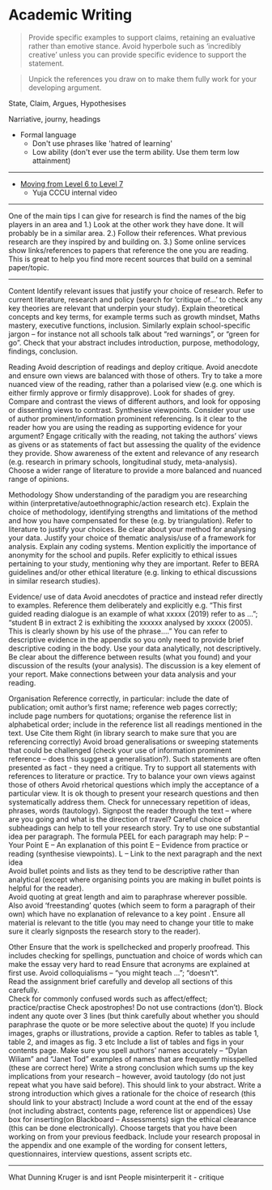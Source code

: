 # Academic Writing

> Provide specific examples to support claims, retaining an evaluative rather than emotive stance. Avoid hyperbole such as ‘incredibly creative’ unless you can provide specific evidence to support the statement.

> Unpick the references you draw on to make them fully work for your developing argument.


State, Claim, Argues, Hypothesises

Narriative, journy, headings 

* Formal language
    * Don't use phrases like 'hatred of learning'
    * Low ability (don't ever use the term ability. Use them term low attainment)


---

* [Moving from Level 6 to Level 7](https://cccu.yuja.com/V/Video?v=64503&node=291431&a=237116047&autoplay=1)
    * Yuja CCCU internal video

---

One of the main tips I can give for research is find the names of the big players in an area and 
1.) Look at the other work they have done. It will probably be in a similar area.
2.) Follow their references. What previous research are they inspired by and building on.
3.) Some online services show links/references to papers that reference the one you are reading. This is great to help you find more recent sources that build on a seminal paper/topic.


---

Content
Identify relevant issues that justify your choice of research. Refer to current literature, research and policy (search for ‘critique of…’ to check any key theories are relevant that underpin your study).
Explain theoretical concepts and key terms, for example terms such as growth mindset, Maths mastery, executive functions, inclusion.  Similarly explain school-specific jargon – for instance not all schools talk about “red warnings”, or “green for go”.
Check that your abstract includes introduction, purpose, methodology, findings, conclusion.


Reading
Avoid description of readings and deploy critique.   Avoid anecdote and ensure own views are balanced with those of others.  Try to take a more nuanced view of the reading, rather than a polarised view (e.g. one which is either firmly approve or firmly disapprove). Look for shades of grey.
Compare and contrast the views of different authors, and look for opposing or dissenting views to contrast. Synthesise viewpoints. 
Consider your use of author prominent/information prominent referencing.  Is it clear to the reader how you are using the reading as supporting evidence for your argument?
Engage critically with the reading, not taking the authors’ views as givens or as statements of fact but assessing the quality of the evidence they provide.  Show awareness of the extent and relevance of any research (e.g. research in primary schools, longitudinal study, meta-analysis).
Choose a wider range of literature to provide a more balanced and nuanced range of opinions.

Methodology
Show understanding of the paradigm you are researching within (interpretative/autoethnographic/action research etc).
Explain the choice of methodology, identifying strengths and limitations of the method and how you have compensated for these (e.g. by triangulation). Refer to literature to justify your choices.
Be clear about your method for analysing your data.  Justify your choice of thematic analysis/use of a framework for analysis.  Explain any coding systems.
Mention explicitly the importance of anonymity for the school and pupils.
Refer explicitly to ethical issues pertaining to your study, mentioning why they are important.  Refer to BERA guidelines and/or other ethical literature (e.g. linking to ethical discussions in similar research studies).

Evidence/ use of data
Avoid anecdotes of practice and instead refer directly to examples.
Reference them deliberately and explicitly e.g. “This first guided reading dialogue is an example of what xxxxx (2019) refer to as …”; “student B in extract 2 is exhibiting the xxxxxx analysed by xxxxx (2005). This is clearly shown by his use of the phrase….”
You can refer to descriptive evidence in the appendix so you only need to provide brief descriptive coding in the body. Use your data analytically, not descriptively.   Be clear about the difference between results (what you found) and your discussion of the results (your analysis).  The discussion is a key element of your report.
Make connections between your data analysis and your reading.

Organisation
Reference correctly, in particular: include the date of publication; omit author’s first name; reference web pages correctly; include page numbers for quotations; organise the reference list in alphabetical order; include in the reference list all readings mentioned in the text.  Use Cite them Right (in library search to make sure that you are referencing correctly)
Avoid broad generalisations or sweeping statements that could be challenged (check your use of information prominent reference – does this suggest a generalisation?).  Such statements are often presented as fact - they need a critique.  Try to support all statements with references to literature or practice.  Try to balance your own views against those of others
Avoid rhetorical questions which imply the acceptance of a particular view.  It is ok though to present your research questions and then systematically address them.
Check for unnecessary repetition of ideas, phrases, words (tautology).
Signpost the reader through the text – where are you going and what is the direction of travel?  Careful choice of subheadings can help to tell your research story. Try to use one substantial idea per paragraph.  The formula PEEL for each paragraph may help:
P – Your Point
E – An explanation of this point
E – Evidence from practice or reading (synthesise viewpoints).
L – Link to the next paragraph and the next idea                                                        
Avoid bullet points and lists as they tend to be descriptive rather than analytical (except where organising points you are making in bullet points is helpful for the reader).  
Avoid quoting at great length and aim to paraphrase wherever possible.  Also avoid ‘freestanding’ quotes (which seem to form a paragraph of their own) which have no explanation of relevance to a key point .
Ensure all material is relevant to the title (you may need to change your title to make sure it clearly signposts the research story to the reader).  

Other
Ensure that the work is spellchecked and properly proofread.  This includes checking for spellings, punctuation and choice of words which can make the essay very hard to read
Ensure that acronyms are explained at first use.  Avoid colloquialisms – “you might teach …”; “doesn’t”.  
Read the assignment brief carefully and develop all sections of this carefully.  
Check for commonly confused words such as affect/effect; practice/practise
Check apostrophes! Do not use contractions (don’t).
Block indent any quote over 3 lines (but think carefully about whether you should paraphrase the quote or be more selective about the quote)
If you include images, graphs or illustrations, provide a caption.  Refer to tables as table 1, table 2,  and images as fig. 3 etc  Include a list of tables and figs in your contents page. 
Make sure you spell authors’ names accurately – “Dylan Wiliam” and “Janet Tod” examples of names that are frequently misspelled (these are correct here)
Write a strong conclusion which sums up the key implications from your research – however, avoid tautology (do not just repeat what you have said before).  This should link to your abstract.
Write a strong introduction which gives a rationale for the choice of research (this should link to your abstract)
Include a word count at the end of the essay (not including abstract, contents page, reference list or appendices)
Use box for inserting(on Blackboard – Assessments) sign the ethical clearance (this can be done electronically).  Choose targets that you have been working on from your previous feedback.  Include your research proposal in the appendix and one example of the wording for consent letters, questionnaires, interview questions, assent scripts etc.


---

What Dunning Kruger is and isnt
People misinterperit it - critique
